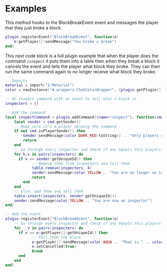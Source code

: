 # Examples

This method hooks to the BlockBreakEvent event and messages the player that they just broke a block.
```lua
plugin.registerEvent("BlockBreakEvent", function(e)
    e:getPlayer():sendMessage("You broke a break")
end)
```

This next code block is a full plugin example that when the player does the command `/inspect` it puts them into a table then when they break a block it cancels the event and tells the player what block they broke. They can then run the same command again to no longer receive what block they broke.
```lua
-- Imports
material = import("$.Material")
color = newInstance("#.wrappers.ChatColorWrapper", {plugin.getPlugin()})

-- An inspect command with an event to tell what a block is
inspecters = {}

-- Add the command
local inspectCommand = plugin.addCommand({name="inspect"}, function(cmd)
    local sender = cmd.getSender()
    -- Make sure it's a player sending the command
    if not cmd.isPlayerSender() then
        sender:sendMessage(color.DARK_RED:toString() .. "Only players can run this command!")
        return
    end
    -- Go through every inspector and check if any equals this players uuid
    for k,v in pairs(inspecters) do
      if v == sender:getUniqueId() then
            -- Remove them from inspectors and tell them
            table.remove(inspecters, k)
            sender:sendMessage(color.YELLOW .. "You are no longer an inspector")
            return
        end
    end
    -- Else, add them and tell them
    table.insert(inspecters, sender:getUniqueId())
    sender:sendMessage(color.YELLOW .. "You are now an inspector")
end)

-- Add the event
plugin.registerEvent("BlockBreakEvent", function(e)
    -- Go through every inspector and check if any equals this players uuid
    for _,v in pairs(inspecters) do
      if v == e:getPlayer():getUniqueId() then
            -- Tell them the block
            e:getPlayer():sendMessage(color.AQUA .. "That is " .. color.GOLD .. e:getBlock():getType():name())
            e:setCancelled(true)
            break
      end
    end
end)
```

